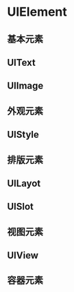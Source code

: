 # UIElement

## 基本元素
## UIText
## UIImage
## 外观元素
## UIStyle
## 排版元素
## UILayot
## UISlot
## 视图元素
## UIView
## 容器元素

